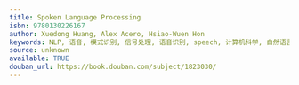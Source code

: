 ```yaml
---
title: Spoken Language Processing
isbn: 9780130226167
author: Xuedong Huang, Alex Acero, Hsiao-Wuen Hon
keywords: NLP, 语音, 模式识别, 信号处理, 语音识别, speech, 计算机科学, 自然语言处理
source: unknown
available: TRUE
douban_url: https://book.douban.com/subject/1823030/
---
```

